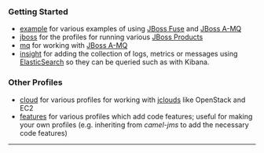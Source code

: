 ### Getting Started

* [example](/fabric/profiles/example) for various examples of using [JBoss Fuse](http://www.jboss.org/products/fuse) and [JBoss A-MQ](http://www.jboss.org/products/amq)
* [jboss](/fabric/profiles/jboss) for the profiles for running various [JBoss Products](http://www.jboss.org/products)
* [mq](/fabric/profiles/mq) for working with [JBoss A-MQ](http://www.jboss.org/products/amq)
* [insight](/fabric/profiles/insight) for adding the collection of logs, metrics or messages using [ElasticSearch](http://www.elasticsearch.org/) so they can be queried such as with Kibana.

### Other Profiles

* [cloud](/fabric/profiles/cloud) for various profiles for working with [jclouds]() like OpenStack and EC2
* [features](/fabric/profiles/features) for various profiles which add code features; useful for making your own profiles (e.g. inheriting from *camel-jms* to add the necessary code features)
* **